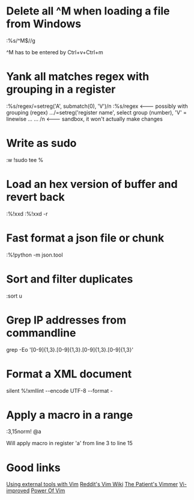 Delete all ^M when loading a file from Windows
==============================================

:%s/^M$//g

^M has to be entered by Ctrl+v+Ctrl+m

Yank all matches regex with grouping in a register
==================================================
:%s/regex/\=setreg('A', submatch(0), 'V')/n
:%s/regex <--- possibly with grouping \(regex\)
.../\=setreg('register name', select group (number), 'V' = linewise
... ... /n <--- sandbox, it won't actually make changes

Write as sudo
=============
:w !sudo tee %

Load an hex version of buffer and revert back
=============================================
:%!xxd
:%!xxd -r

Fast format a json file or chunk
================================
:%!python -m json.tool

Sort and filter duplicates
==========================
:sort u

Grep IP addresses from commandline
==================================

grep -Eo '[0-9]{1,3}\.[0-9]{1,3}\.[0-9]{1,3}\.[0-9]{1,3}'

Format a XML document
========================
silent %!xmllint --encode UTF-8 --format -

Apply a macro in a range
========================

:3,15norm! @a

Will apply macro in register 'a' from line 3 to line 15


Good links
==========

[Using external tools with Vim](https://www.reddit.com/r/vim/comments/7bj837/favorite_console_tools_to_use_with_vim/)
[Reddit's Vim Wiki](https://www.reddit.com/r/vim/wiki/index)
[The Patient's Vimmer](http://romainl.github.io/the-patient-vimmer/)
[Vi-improved](https://www.vi-improved.org/)
[Power Of Vim](https://gist.github.com/ajh17)

